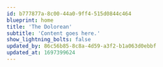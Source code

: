 ```yaml
---
id: b777877a-8c00-44a0-9ff4-515d0844c464
blueprint: home
title: 'The Dolorean'
subtitle: 'Content goes here.'
show_lightning_bolts: false
updated_by: 86c56b85-8c8a-4d59-a3f2-b1a063d0ebbf
updated_at: 1697399624
---
```

